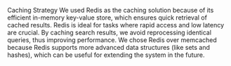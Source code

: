 Caching Strategy
We used Redis as the caching solution because of its efficient in-memory key-value store, 
which ensures quick retrieval of cached results. Redis is ideal for 
tasks where rapid access and low latency are crucial. By caching search 
results, we avoid reprocessing identical queries, thus improving 
performance. We chose Redis over memcached because Redis supports more 
advanced data structures (like sets and hashes), which can be useful for
extending the system in the future.
